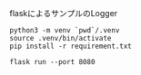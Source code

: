 

flaskによるサンプルのLogger

```
python3 -m venv `pwd`/.venv
source .venv/bin/activate
pip install -r requirement.txt

flask run --port 8080
```

